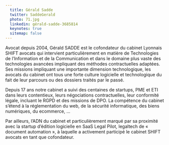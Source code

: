 ```yaml
---
  title: Gérald Sadde
  twitter: SaddeGerald
  photo: 71.jpg
  linkedin: gérald-sadde-3685814
  keynotes: true
  sitemap: false
---
```

Avocat depuis 2004, Gérald SADDE est le cofondateur du cabinet Lyonnais SHIFT avocats  qui intervient particulièrement en matière de Technologies de l’Information et de la Communication et dans le domaine plus vaste des technologies avancées impliquant des méthodes contractuelles adaptées. Ses missions impliquant une importante dimension technologique, les avocats du cabinet ont tous une forte culture logicielle et technologique du fait de leur parcours ou des dossiers traités par le passé.

Depuis 17 ans notre cabinet a suivi des centaines de startups, PME et ETI dans leurs contentieux, leurs négociations contractuelles, leur conformité légale, incluant le RGPD et des missions de DPO. La compétence du cabinet s’étend à la réglementation du web, de la sécurité informatique, des biens numériques, du ecommerce, …

Par ailleurs, l’ADN du cabinet et particulièrement marqué par sa proximité avec la startup d’édition logicielle en SaaS Legal Pilot, legaltech de « document automation », à laquelle a activement participé le cabinet SHIFT avocats en tant que cofondateur.